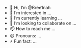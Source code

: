 - 👋 Hi, I’m @Bree1nah
- 👀 I’m interested in ...
- 🌱 I’m currently learning ...
- 💞️ I’m looking to collaborate on ...
- 📫 How to reach me ...
- 😄 Pronouns: ...
- ⚡ Fun fact: ...

<!---
Bree1nah/Bree1nah is a ✨ special ✨ repository because its `README.md` (this file) appears on your GitHub profile.
You can click the Preview link to take a look at your changes.
--->
